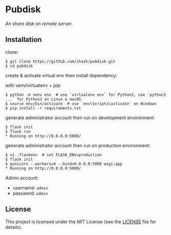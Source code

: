 # Pubdisk

*An share disk on remote server.*

## Installation

clone:
```
$ git clone https://github.com/zhazh/pubdisk.git
$ cd pubdisk
```
create & activate virtual env then install dependency:

with venv/virtualenv + pip:
```
$ python -m venv env  # use `virtualenv env` for Python2, use `python3 ...` for Python3 on Linux & macOS
$ source env/bin/activate  # use `env\Scripts\activate` on Windows
$ pip install -r requirements.txt
```
generate administrator account then run on development environment:
```
$ flask init
$ flask run
* Running on http://0.0.0.0:5000/
```
generate administrator account then run on production environment:
```
$ vi .flaskenv  # set FLASK_ENV=production
$ flask init
$ gunicorn --workers=4 --bind=0.0.0.0:5000 wsgi:app
* Running on http://0.0.0.0:5000/
```
Admin account:

* username: `admin`
* password: `admin`

## License

This project is licensed under the MIT License (see the
[LICENSE](LICENSE) file for details).
